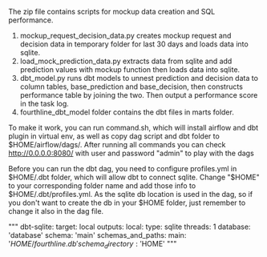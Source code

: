 The zip file contains scripts for mockup data creation and SQL performance.
1. mockup_request_decision_data.py creates mockup request and decision data in temporary folder for last 30 days and loads data into sqlite.
2. load_mock_prediction_data.py extracts data from sqlite and add prediction values with mockup function then loads data into sqlite.
3. dbt_model.py runs dbt models to unnest prediction and decision data to column tables, base_prediction and base_decision, then constructs performance table by joining the two. Then output a performance score in the task log.
4. fourthline_dbt_model folder contains the dbt files in marts folder.

To make it work, you can run command.sh, which will install airflow and dbt plugin in virtual env, as well as copy dag script and dbt folder to $HOME/airflow/dags/.
After running all commands you can check http://0.0.0.0:8080/ with user and password "admin" to play with the dags

Before you can run the dbt dag, you need to configure profiles.yml in $HOME/.dbt folder, which will allow dbt to connect sqlite.
Change "$HOME" to your corresponding folder name and add those info to $HOME/.dbt/profiles.yml.
As the sqlite db location is used in the dag, so if you don't want to create the db in your $HOME folder, just remember to change it also in the dag file.

"""
dbt-sqlite:
  target: local
  outputs:
    local:
      type: sqlite
      threads: 1
      database: 'database'
      schema: 'main'
      schemas_and_paths:
        main: '$HOME/fourthline.db'
      schema_directory: '$HOME'
"""
